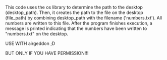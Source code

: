 This code uses the os library to determine the path to the desktop (desktop_path). Then, it creates the path to the file on the desktop (file_path) by combining desktop_path with the filename ('numbers.txt'). All numbers are written to this file. After the program finishes execution, a message is printed indicating that the numbers have been written to "numbers.txt" on the desktop.

USE WITH airgeddon ;D

BUT ONLY IF YOU HAVE PERMISSION!!!
